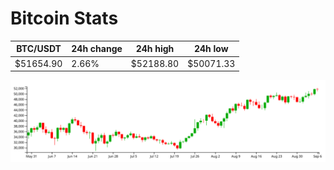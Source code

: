 # Bitcoin Stats

BTC/USDT|24h change|24h high|24h low|
|---|---|---|---|
|$51654.90|2.66%|$52188.80|$50071.33|

<img src="./chart.svg">
